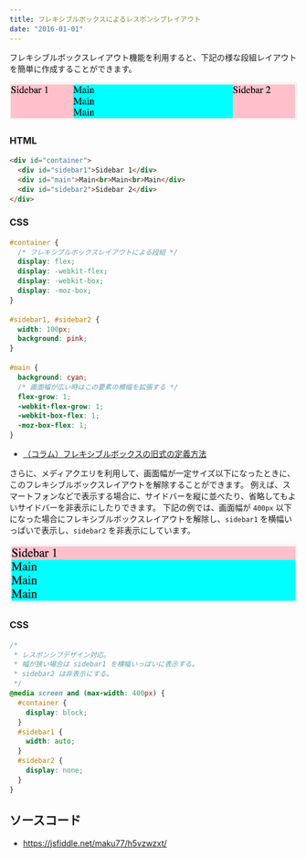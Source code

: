 ```yaml
---
title: フレキシブルボックスによるレスポンシブレイアウト
date: "2016-01-01"
---
```


フレキシブルボックスレイアウト機能を利用すると、下記の様な段組レイアウトを簡単に作成することができます。

![flexible-box1.png](flexible-box1.png)

### HTML

```html
<div id="container">
  <div id="sidebar1">Sidebar 1</div>
  <div id="main">Main<br>Main<br>Main</div>
  <div id="sidebar2">Sidebar 2</div>
</div>
```

### CSS

```css
#container {
  /* フレキシブルボックスレイアウトによる段組 */
  display: flex;
  display: -webkit-flex;
  display: -webkit-box;
  display: -moz-box;
}

#sidebar1, #sidebar2 {
  width: 100px;
  background: pink;
}

#main {
  background: cyan;
  /* 画面幅が広い時はこの要素の横幅を拡張する */
  flex-grow: 1;
  -webkit-flex-grow: 1;
  -webkit-box-flex: 1;
  -moz-box-flex: 1;
}
```

* [（コラム）フレキシブルボックスの旧式の定義方法](flexible-box-old.html)

さらに、メディアクエリを利用して、画面幅が一定サイズ以下になったときに、このフレキシブルボックスレイアウトを解除することができます。
例えば、スマートフォンなどで表示する場合に、サイドバーを縦に並べたり、省略してもよいサイドバーを非表示にしたりできます。
下記の例では、画面幅が `400px` 以下になった場合にフレキシブルボックスレイアウトを解除し、`sidebar1` を横幅いっぱいで表示し、`sidebar2` を非表示にしています。

![flexible-box2.png](flexible-box2.png)

### CSS

```css
/*
 * レスポンシブデザイン対応。
 * 幅が狭い場合は sidebar1 を横幅いっぱいに表示する。
 * sidebar2 は非表示にする。
 */
@media screen and (max-width: 400px) {
  #container {
    display: block;
  }
  #sidebar1 {
    width: auto;
  }
  #sidebar2 {
    display: none;
  }
}
```

ソースコード
----

* https://jsfiddle.net/maku77/h5vzwzxt/

